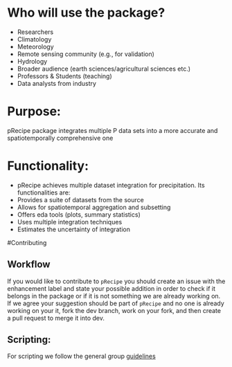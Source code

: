 # Who will use the package? 

* Researchers
* Climatology
* Meteorology
* Remote sensing community (e.g., for validation)
* Hydrology
* Broader audience (earth sciences/agricultural sciences etc.)
* Professors & Students (teaching)
* Data analysts from industry

# Purpose: 

pRecipe package integrates multiple P data sets into a more accurate and spatiotemporally comprehensive one

# Functionality: 

* pRecipe achieves multiple dataset integration for precipitation. Its functionalities are:
* Provides a suite of datasets from the source
* Allows for spatiotemporal aggregation and subsetting
* Offers eda tools (plots, summary statistics)
* Uses multiple integration techniques 
* Estimates the uncertainty of integration 

#Contributing
## Workflow

If you would like to contribute to `pRecipe` you should create an issue with the
enhancement label and state your possible addition in order to check if it 
belongs in the package or if it is not something we are already working on. If 
we agree your suggestion should be part of `pRecipe` and no one is already 
working on your it, fork the dev branch, work on your fork, and then create a 
pull request to merge it into dev.

## Scripting:

For scripting we follow the general group [guidelines](https://github.com/MiRoVaGo/pRecipe/blob/dev/CONTRIBUTING.md)
